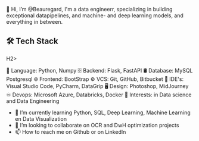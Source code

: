 👋 Hi, I’m @Beauregard, I'm a data engineerr, specializing in building exceptional datapipelines, and machine- and deep learning models, and everything in between.

<H2>🛠 Tech Stack</H2>H2>

📜  Language:  Python, Numpy
🗄  Backend:   Flask, FastAPI
🛢  Database:  MySQL Postgresql
🌐  Frontend:  BootStrap
⚙️  VCS:       Git, GitHub, Bitbucket
🔧  IDE's:     Visual Studio Code, PyCharm, DataGrip
🖥  Design:    Photoshop, MidJourney
♾️  Devops:    Microsoft Azure, Databricks, Docker
👀  Interests: in Data science and Data Engineering


- 🌱 I’m currently learning Python, SQL, Deep Learning, Machine Learning en Data Visualization
- 💞️ I’m looking to collaborate on OCR and DwH optimization projects
- 📫 How to reach me on Github or on LinkedIn

<!---
Beauregards/Beauregards is a ✨ special ✨ repository because its `README.md` (this file) appears on your GitHub profile.
You can click the Preview link to take a look at your changes.
--->
